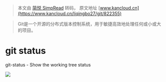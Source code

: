 > 本文由 [简悦 SimpRead](http://ksria.com/simpread/) 转码， 原文地址 [www.kancloud.cn](https://www.kancloud.cn/liqingbo27/git/822355)

> Git是一个开源的分布式版本控制系统，用于敏捷高效地处理任何或小或大的项目。

git status
==========

git-status - Show the working tree status

![](https://box.kancloud.cn/26d1ef24aa1c7671b487b8b1f3ebba26_556x268.png)